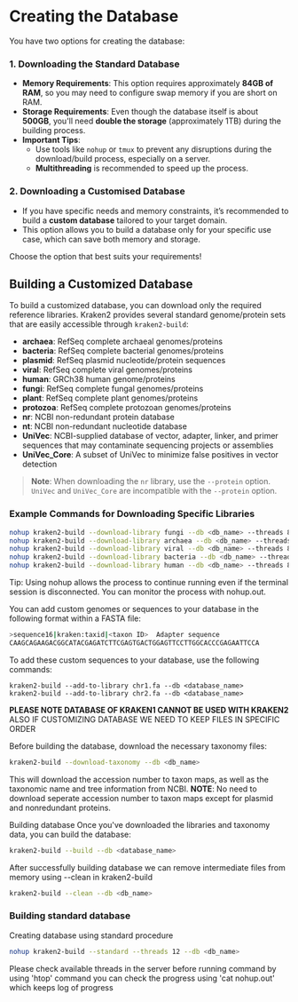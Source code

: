 # Creating the Database

You have two options for creating the database:

### 1. Downloading the Standard Database
- **Memory Requirements**: This option requires approximately **84GB of RAM**, so you may need to configure swap memory if you are short on RAM.
- **Storage Requirements**: Even though the database itself is about **500GB**, you'll need **double the storage** (approximately 1TB) during the building process.
- **Important Tips**: 
   - Use tools like `nohup` or `tmux` to prevent any disruptions during the download/build process, especially on a server.
   - **Multithreading** is recommended to speed up the process.

### 2. Downloading a Customised Database
- If you have specific needs and memory constraints, it’s recommended to build a **custom database** tailored to your target domain.
- This option allows you to build a database only for your specific use case, which can save both memory and storage.

Choose the option that best suits your requirements!


## Building a Customized Database

To build a customized database, you can download only the required reference libraries. Kraken2 provides several standard genome/protein sets that are easily accessible through `kraken2-build`:

- **archaea**: RefSeq complete archaeal genomes/proteins
- **bacteria**: RefSeq complete bacterial genomes/proteins
- **plasmid**: RefSeq plasmid nucleotide/protein sequences
- **viral**: RefSeq complete viral genomes/proteins
- **human**: GRCh38 human genome/proteins
- **fungi**: RefSeq complete fungal genomes/proteins
- **plant**: RefSeq complete plant genomes/proteins
- **protozoa**: RefSeq complete protozoan genomes/proteins
- **nr**: NCBI non-redundant protein database
- **nt**: NCBI non-redundant nucleotide database
- **UniVec**: NCBI-supplied database of vector, adapter, linker, and primer sequences that may contaminate sequencing projects or assemblies
- **UniVec_Core**: A subset of UniVec to minimize false positives in vector detection

> **Note**: When downloading the `nr` library, use the `--protein` option. `UniVec` and `UniVec_Core` are incompatible with the `--protein` option.

### Example Commands for Downloading Specific Libraries

```bash
nohup kraken2-build --download-library fungi --db <db_name> --threads 8 &
nohup kraken2-build --download-library archaea --db <db_name> --threads 8 &
nohup kraken2-build --download-library viral --db <db_name> --threads 8 &
nohup kraken2-build --download-library bacteria --db <db_name> --threads 8 &
nohup kraken2-build --download-library human --db <db_name> --threads 8 &
```
Tip: Using nohup allows the process to continue running even if the terminal session is disconnected. You can monitor the process with nohup.out.

You can add custom genomes or sequences to your database in the following format within a FASTA file:
```bash
>sequence16|kraken:taxid|<taxon ID>  Adapter sequence
CAAGCAGAAGACGGCATACGAGATCTTCGAGTGACTGGAGTTCCTTGGCACCCGAGAATTCCA
```

To add these custom sequences to your database, use the following commands:

```
kraken2-build --add-to-library chr1.fa --db <database_name>
kraken2-build --add-to-library chr2.fa --db <database_name>
```

**PLEASE NOTE DATABASE OF KRAKEN1 CANNOT BE USED WITH KRAKEN2**
ALSO IF CUSTOMIZING DATABASE WE NEED TO KEEP FILES IN SPECIFIC ORDER

Before building the database, download the necessary taxonomy files:
```bash
kraken2-build --download-taxonomy --db <db_name>
```
This will download the accession number to taxon maps, as well as the taxonomic name and tree information from NCBI.
**NOTE**: No need to download seperate accession number to taxon maps except for plasmid and nonredundant proteins.

Building database
Once you've downloaded the libraries and taxonomy data, you can build the database:

```bash
kraken2-build --build --db <database_name>
```
After successfully building database we can remove intermediate files from memory using --clean in kraken2-build
```bash
kraken2-build --clean --db <db_name>
```

### Building standard database
Creating database using standard procedure
```bash
nohup kraken2-build --standard --threads 12 --db <db_name>
```
Please check available threads in the server before running command by using 'htop' command
you can check the progress using 'cat nohup.out' which keeps log of progress

